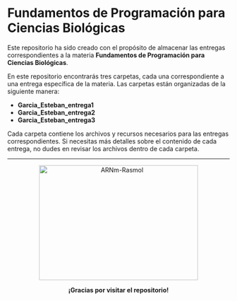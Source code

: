 # Fundamentos de Programación para Ciencias Biológicas

Este repositorio ha sido creado con el propósito de almacenar las entregas correspondientes a la materia **Fundamentos de Programación para Ciencias Biológicas**.

En este repositorio encontrarás tres carpetas, cada una correspondiente a una entrega específica de la materia. Las carpetas están organizadas de la siguiente manera:

- **Garcia_Esteban_entrega1**
- **Garcia_Esteban_entrega2**
- **Garcia_Esteban_entrega3**

Cada carpeta contiene los archivos y recursos necesarios para las entregas correspondientes. Si necesitas más detalles sobre el contenido de cada entrega, no dudes en revisar los archivos dentro de cada carpeta.

---

<div align="center">
  <img src="https://upload.wikimedia.org/wikipedia/commons/5/57/ARNm-Rasmol.gif" alt="ARNm-Rasmol" width="360" height="260">
  <p><strong>¡Gracias por visitar el repositorio!</strong></p>
</div>
